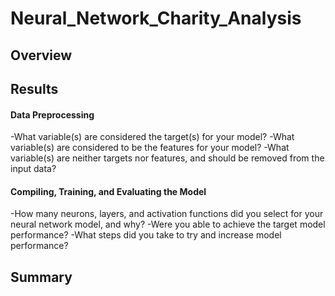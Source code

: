# Neural_Network_Charity_Analysis

## Overview

  
## Results

#### Data Preprocessing
  -What variable(s) are considered the target(s) for your model?
  -What variable(s) are considered to be the features for your model?
  -What variable(s) are neither targets nor features, and should be removed from the input data?
 
  
#### Compiling, Training, and Evaluating the Model
  -How many neurons, layers, and activation functions did you select for your neural network model, and why?
  -Were you able to achieve the target model performance?
  -What steps did you take to try and increase model performance?
  
## Summary
